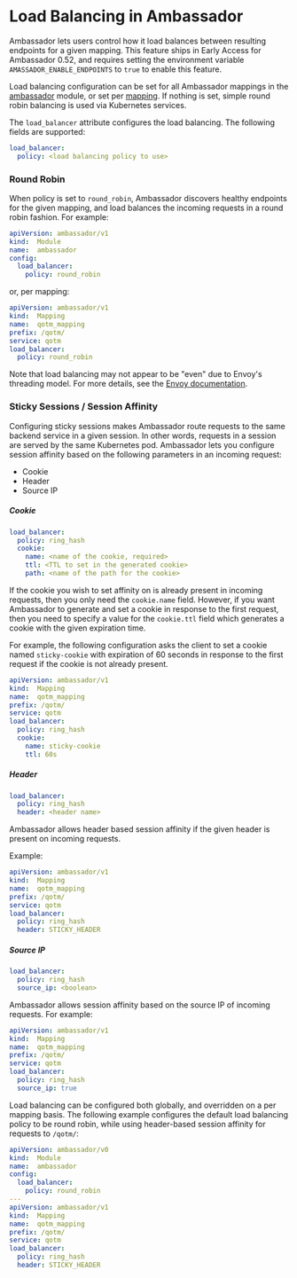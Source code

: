 # Load Balancing in Ambassador

Ambassador lets users control how it load balances between resulting endpoints for a given mapping. This feature ships in Early Access for Ambassador 0.52, and requires setting the environment variable `AMASSADOR_ENABLE_ENDPOINTS` to `true` to enable this feature.

Load balancing configuration can be set for all Ambassador mappings in the [ambassador](/reference/core/ambassador) module, or set per [mapping](https://www.getambassador.io/reference/mappings#configuring-mappings). If nothing is set, simple round robin balancing is used via Kubernetes services.

The `load_balancer` attribute configures the load balancing. The following fields are supported:

```yaml
load_balancer:
  policy: <load balancing policy to use>
```

### Round Robin
When policy is set to `round_robin`, Ambassador discovers healthy endpoints for the given mapping, and load balances the incoming requests in a round robin fashion. For example:

```yaml
apiVersion: ambassador/v1
kind:  Module
name:  ambassador
config:
  load_balancer:
    policy: round_robin
```

or, per mapping:

```yaml
apiVersion: ambassador/v1
kind:  Mapping
name:  qotm_mapping
prefix: /qotm/
service: qotm
load_balancer:
  policy: round_robin
```

Note that load balancing may not appear to be "even" due to Envoy's threading model. For more details, see the [Envoy documentation](https://www.envoyproxy.io/docs/envoy/latest/faq/concurrency_lb).

### Sticky Sessions / Session Affinity
Configuring sticky sessions makes Ambassador route requests to the same backend service in a given session. In other words, requests in a session are served by the same Kubernetes pod. Ambassador lets you configure session affinity based on the following parameters in an incoming request:

- Cookie
- Header
- Source IP

##### Cookie
```yaml
load_balancer:
  policy: ring_hash
  cookie:
    name: <name of the cookie, required>
    ttl: <TTL to set in the generated cookie>
    path: <name of the path for the cookie>
```

If the cookie you wish to set affinity on is already present in incoming requests, then you only need the `cookie.name` field. However, if you want Ambassador to generate and set a cookie in response to the first request, then you need to specify a value for the `cookie.ttl` field which generates a cookie with the given expiration time.

For example, the following configuration asks the client to set a cookie named `sticky-cookie` with expiration of 60 seconds in response to the first request if the cookie is not already present.

```yaml
apiVersion: ambassador/v1
kind:  Mapping
name:  qotm_mapping
prefix: /qotm/
service: qotm
load_balancer:
  policy: ring_hash
  cookie:
    name: sticky-cookie
    ttl: 60s
```

##### Header
```yaml
load_balancer:
  policy: ring_hash
  header: <header name>
```

Ambassador allows header based session affinity if the given header is present on incoming requests.

Example:
```yaml
apiVersion: ambassador/v1
kind:  Mapping
name:  qotm_mapping
prefix: /qotm/
service: qotm
load_balancer:
  policy: ring_hash
  header: STICKY_HEADER
```

##### Source IP
```yaml
load_balancer:
  policy: ring_hash
  source_ip: <boolean>
```

Ambassador allows session affinity based on the source IP of incoming requests. For example:

```yaml
apiVersion: ambassador/v1
kind:  Mapping
name:  qotm_mapping
prefix: /qotm/
service: qotm
load_balancer:
  policy: ring_hash
  source_ip: true
```

Load balancing can be configured both globally, and overridden on a per mapping basis. The following example configures the default load balancing policy to be round robin, while using header-based session affinity for requests to `/qotm/`:

```yaml
apiVersion: ambassador/v0
kind:  Module
name:  ambassador
config:
  load_balancer:
    policy: round_robin
---
apiVersion: ambassador/v1
kind:  Mapping
name:  qotm_mapping
prefix: /qotm/
service: qotm
load_balancer:
  policy: ring_hash
  header: STICKY_HEADER
```